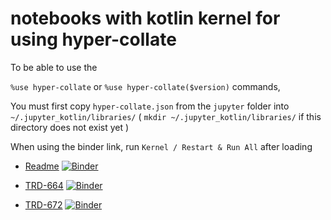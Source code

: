 # notebooks with kotlin kernel for using hyper-collate

To be able to use the 

`%use hyper-collate`
or
`%use hyper-collate($version)`
commands,

You must first copy `hyper-collate.json` from the `jupyter` folder into `~/.jupyter_kotlin/libraries/`
( `mkdir ~/.jupyter_kotlin/libraries/` if this directory does not exist yet )  

When using the binder link, run `Kernel / Restart & Run All` after loading


* [Readme](https://github.com/HuygensING/hyper-collate/blob/develop/notebooks/hyper-collate-readme.ipynb)   [![Binder](https://mybinder.org/badge_logo.svg)](https://mybinder.org/v2/gh/HuygensING/hyper-collate/develop?filepath=notebooks%2Fhyper-collate-readme.ipynb)

* [TRD-664](https://github.com/HuygensING/hyper-collate/blob/develop/notebooks/trd-664.ipynb)   [![Binder](https://mybinder.org/badge_logo.svg)](https://mybinder.org/v2/gh/HuygensING/hyper-collate/develop?filepath=notebooks%2Ftrd-664.ipynb)

* [TRD-672](https://github.com/HuygensING/hyper-collate/blob/develop/notebooks/trd-672.ipynb)   [![Binder](https://mybinder.org/badge_logo.svg)](https://mybinder.org/v2/gh/HuygensING/hyper-collate/develop?filepath=notebooks%2Ftrd-672.ipynb)
